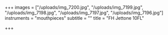 +++
images = ["/uploads/img_7200.jpg", "/uploads/img_7199.jpg", "/uploads/img_7198.jpg", "/uploads/img_7197.jpg", "/uploads/img_7196.jpg"]
instruments = "mouthpieces"
subtitle = ""
title = "FH Jettone 10FL"

+++
